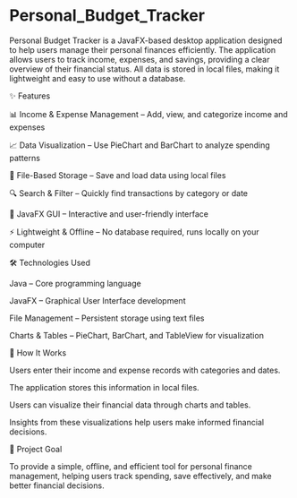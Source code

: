 # Personal_Budget_Tracker
Personal Budget Tracker is a JavaFX-based desktop application designed to help users manage their personal finances efficiently. The application allows users to track income, expenses, and savings, providing a clear overview of their financial status. All data is stored in local files, making it lightweight and easy to use without a database.

✨ Features

📊 Income & Expense Management – Add, view, and categorize income and expenses

📈 Data Visualization – Use PieChart and BarChart to analyze spending patterns

💾 File-Based Storage – Save and load data using local files

🔍 Search & Filter – Quickly find transactions by category or date

🎨 JavaFX GUI – Interactive and user-friendly interface

⚡ Lightweight & Offline – No database required, runs locally on your computer

🛠️ Technologies Used

Java – Core programming language

JavaFX – Graphical User Interface development

File Management – Persistent storage using text files

Charts & Tables – PieChart, BarChart, and TableView for visualization

🚀 How It Works

Users enter their income and expense records with categories and dates.

The application stores this information in local files.

Users can visualize their financial data through charts and tables.

Insights from these visualizations help users make informed financial decisions.

🎯 Project Goal

To provide a simple, offline, and efficient tool for personal finance management, helping users track spending, save effectively, and make better financial decisions.
